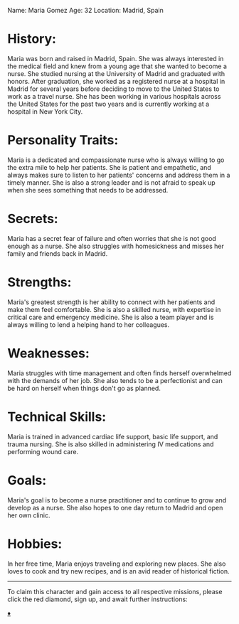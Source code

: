 Name: Maria Gomez
Age: 32
Location: Madrid, Spain

# History:

Maria was born and raised in Madrid, Spain. She was always interested in the medical field and knew from a young age that she wanted to become a nurse. She studied nursing at the University of Madrid and graduated with honors. After graduation, she worked as a registered nurse at a hospital in Madrid for several years before deciding to move to the United States to work as a travel nurse. She has been working in various hospitals across the United States for the past two years and is currently working at a hospital in New York City.

# Personality Traits:

Maria is a dedicated and compassionate nurse who is always willing to go the extra mile to help her patients. She is patient and empathetic, and always makes sure to listen to her patients' concerns and address them in a timely manner. She is also a strong leader and is not afraid to speak up when she sees something that needs to be addressed.

# Secrets:

Maria has a secret fear of failure and often worries that she is not good enough as a nurse. She also struggles with homesickness and misses her family and friends back in Madrid.

# Strengths:

Maria's greatest strength is her ability to connect with her patients and make them feel comfortable. She is also a skilled nurse, with expertise in critical care and emergency medicine. She is also a team player and is always willing to lend a helping hand to her colleagues.

# Weaknesses:

Maria struggles with time management and often finds herself overwhelmed with the demands of her job. She also tends to be a perfectionist and can be hard on herself when things don't go as planned.

# Technical Skills:

Maria is trained in advanced cardiac life support, basic life support, and trauma nursing. She is also skilled in administering IV medications and performing wound care.

# Goals:

Maria's goal is to become a nurse practitioner and to continue to grow and develop as a nurse. She also hopes to one day return to Madrid and open her own clinic.

# Hobbies:

In her free time, Maria enjoys traveling and exploring new places. She also loves to cook and try new recipes, and is an avid reader of historical fiction.

---

To claim this character and gain access to all respective missions, please click the red diamond, sign up, and await further instructions:  

[:diamonds:](https://blog.workmates.live/maria)
